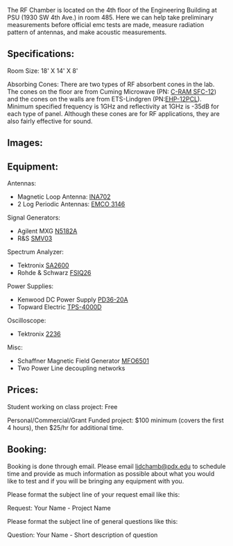 The RF Chamber is located on the 4th floor of the Engineering Building at PSU (1930 SW 4th Ave.) in room 485. Here we can help take preliminary measurements before official emc tests are made, measure radiation pattern of antennas, and make acoustic measurements. 

## Specifications:
Room Size: 18' X 14' X 8' 

Absorbing Cones: There are two types of RF absorbent cones in the lab. The cones on the floor are from Cuming Microwave (PN: [C-RAM SFC-12](https://www.cumingmicrowave.com/pdf/390-Anechoic%20Chamber%20Mat'ls/390-1%20C-RAM%20SFC.pdf)) and the cones on the walls are from ETS-Lindgren (PN:[EHP-12PCL](http://www.ets-lindgren.com/pdf/absorber.pdf)). Minimum specified frequency is 1GHz and reflectivity at 1GHz is -35dB for each type of panel. Although these cones are for RF applications, they are also fairly effective for sound.

## Images:

## Equipment:
Antennas:
* Magnetic Loop Antenna: [INA702](http://www.teseq.com/products/accessories/INA-701-702-703.php)
* 2 Log Periodic Antennas: [EMCO 3146](http://exodus.poly.edu/~kurt/manuals/manuals/Other/EMCO%203146%20Operation-Datasheet.pdf)

Signal Generators: 
* Agilent MXG [N5182A](http://cp.literature.agilent.com/litweb/pdf/N5180-90003.pdf)
* R&S [SMV03](https://www.rohde-schwarz.com/us/product/smv03-productstartpage_63493-7563.html)

Spectrum Analyzer:
* Tektronix [SA2600](http://www.tek.com/sites/tek.com/files/media/media/resources/37W_23237_5.pdf)
* Rohde & Schwarz [FSIQ26](https://cdn.rohde-schwarz.com/pws/dl_downloads/dl_common_library/dl_manuals/gb_1/f/fsiq/fsiq_02e.pdf)

Power Supplies:
* Kenwood DC Power Supply [PD36-20A](http://www.transcat.com/media/pdf/6522e-a.pdf)
* Topward Electric [TPS-4000D](http://www.topward.com/data/TPS-4000.pdf)

Oscilloscope:
* Tektronix [2236](http://exodus.poly.edu/~kurt/manuals/manuals/Tektronix/TEK%202236A%20Operation%20Only.pdf)

Misc:
* Schaffner Magnetic Field Generator [MFO6501](http://www.teseq.us/products/accessories/MFO-6501.php)
* Two Power Line decoupling networks


## Prices:
Student working on class project: Free

Personal/Commercial/Grant Funded project: $100 minimum (covers the first 4 hours), then $25/hr for additional time.

## Booking:
Booking is done through email. Please email lidchamb@pdx.edu to schedule time and provide as much information as possible about what you would like to test and if you will be bringing any equipment with you. 


Please format the subject line of your request email like this: 

Request: Your Name - Project Name

Please format the subject line of general questions like this: 

Question: Your Name - Short description of question




